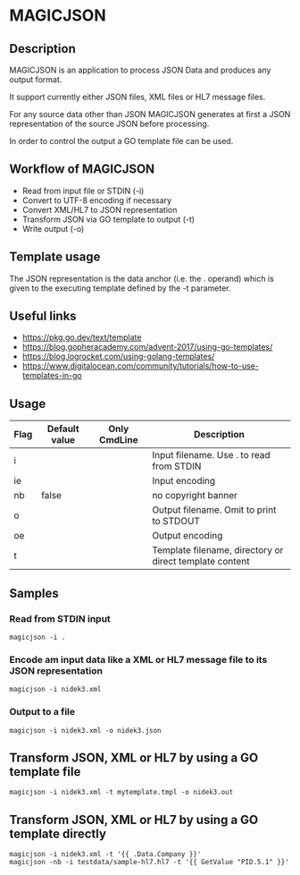 # MAGICJSON

## Description

MAGICJSON is an application to process JSON Data and produces any output format.

It support currently either JSON files, XML files or HL7 message files.

For any source data other than JSON MAGICJSON generates at first a JSON representation of the source JSON before processing.

In order to control the output a GO template file can be used.

## Workflow of MAGICJSON

* Read from input file or STDIN (-i)
* Convert to UTF-8 encoding if necessary
* Convert XML/HL7 to JSON representation
* Transform JSON via GO template to output (-t)
* Write output (-o)

## Template usage

The JSON representation is the data anchor (i.e. the . operand) which is given to the executing template defined by the -t parameter.

## Useful links

* https://pkg.go.dev/text/template
* https://blog.gopheracademy.com/advent-2017/using-go-templates/
* https://blog.logrocket.com/using-golang-templates/
* https://www.digitalocean.com/community/tutorials/how-to-use-templates-in-go

## Usage

| Flag                 | Default value        | Only CmdLine | Description                                                       |
| -------------------- | -------------------- | ------------ | ----------------------------------------------------------------- |
| i                    |                      |              | Input filename. Use . to read from STDIN                          |
| ie                   |                      |              | Input encoding                                                    |
| nb                   | false                |              | no copyright banner                                               |
| o                    |                      |              | Output filename. Omit to print to STDOUT                          |
| oe                   |                      |              | Output encoding                                                   |
| t                    |                      |              | Template filename, directory or direct template content           |


## Samples

### Read from STDIN input 

    magicjson -i .

### Encode am input data like a XML or HL7 message file to its JSON representation

    magicjson -i nidek3.xml

### Output to a file

    magicjson -i nidek3.xml -o nidek3.json

## Transform JSON, XML or HL7 by using a GO template file 

    magicjson -i nidek3.xml -t mytemplate.tmpl -o nidek3.out

## Transform JSON, XML or HL7 by using a GO template directly

    magicjson -i nidek3.xml -t '{{ .Data.Company }}'
    magicjson -nb -i testdata/sample-hl7.hl7 -t '{{ GetValue "PID.5.1" }}'